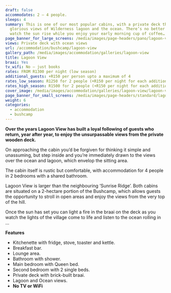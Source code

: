 ```yaml
---
draft: false
accommodates: 2 – 4 people.
sleeps: 4
summary: This is one of our most popular cabins, with a private deck that offers
  glorious views of Wilderness lagoon and the ocean. There’s no better place to
  watch the sun rise while you enjoy your early morning cup of coffee…
page_banner_for_large_screens: /media/images/page-headers/pano/lagoon-view.jpg
views: Private deck with ocean views
url: /accommodation/bushcamp/lagoon-view
gallery_path: /media/images/accommodation/galleries/lagoon-view
title: Lagoon View
braai: Yes
tv_wifi: No – just books
rates: FROM R1300 per night (low season)
additional_guests: +R150 per person upto a maximum of 4
rates_low_season: R1250 for 2 people (+R150 per night for each additional person – max 4)
rates_high_season: R1500 for 2 people (+R150 per night for each additional person – max 4)
cover_image: /media/images/accommodation/galleries/lagoon-view/lagoon-view-02.jpg
page_banner_for_small_screens: /media/images/page-headers/standard/lagoon-view.jpg
weight: 6
categories:
  - accommodation
  - bushcamp
---
```

**Over the years Lagoon View has built a loyal following of guests who return, year after year, to enjoy the unsurpassable views from the private wooden deck.** 

On approaching the cabin you’d be forgiven for thinking it simple and unassuming, but step inside and you’re immediately drawn to the views over the ocean and lagoon, which envelop the sitting area.  

The cabin itself is rustic but comfortable, with accommodation for 4 people in 2 bedrooms with a shared bathroom. 

Lagoon View is larger than the neighbouring ‘Sunrise Ridge’. Both cabins are situated on a 2-hectare portion of the Bushcamp, which allows guests the opportunity to stroll in open areas and enjoy the views from the very top of the hill. 

Once the sun has set you can light a fire in the braai on the deck as you watch the lights of the village come to life and listen to the ocean rolling in …  

**Features**

* Kitchenette with fridge, stove, toaster and kettle.
* Breakfast bar.
* Lounge area. 
* Bathroom with shower.
* Main bedroom with Queen bed.
* Second bedroom with 2 single beds.
* Private deck with brick-built braai.
* Lagoon and Ocean views.
* **No TV or WiFi**